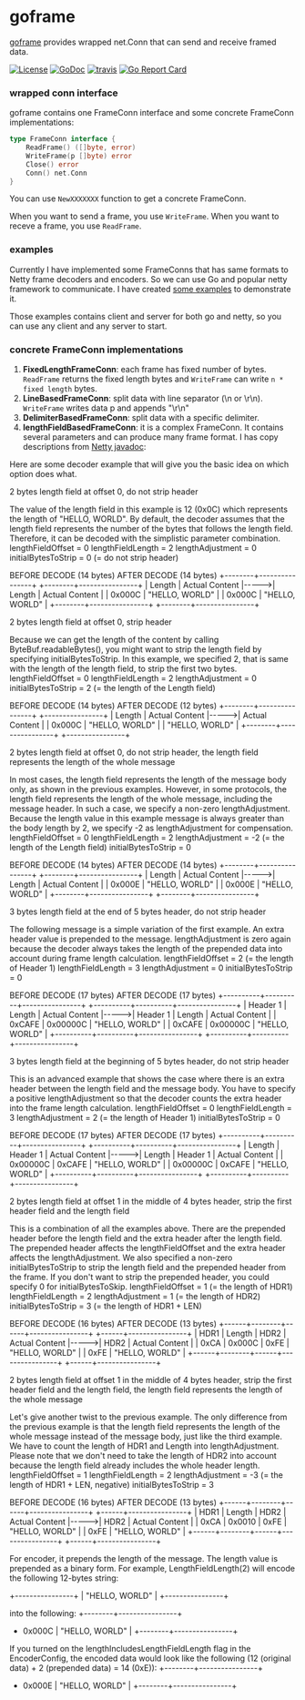 # goframe
[goframe](https://github.com/smallnest/goframe) provides wrapped net.Conn that can send and receive framed data.

[![License](https://img.shields.io/:license-apache-blue.svg)](https://opensource.org/licenses/Apache-2.0) [![GoDoc](https://godoc.org/github.com/smallnest/goframe?status.png)](http://godoc.org/github.com/smallnest/goframe)  [![travis](https://travis-ci.org/smallnest/goframe.svg?branch=master)](https://travis-ci.org/smallnest/goframe) [![Go Report Card](https://goreportcard.com/badge/github.com/smallnest/goframe)](https://goreportcard.com/report/github.com/smallnest/goframe)


### wrapped conn interface
goframe contains one FrameConn interface and some concrete FrameConn implementations:

```go
type FrameConn interface {
	ReadFrame() ([]byte, error)
	WriteFrame(p []byte) error
	Close() error
	Conn() net.Conn
}
```

You can use `NewXXXXXXX` function to get a concrete FrameConn.

When you want to send a frame, you use `WriteFrame`.
When you want to receve a frame, you use `ReadFrame`.


### examples

Currently I have implemented some FrameConns that has same formats to Netty frame decoders and encoders.
So we can use Go and popular netty framework to communicate. I have created [some examples](https://github.com/smallnest/goframe/_examples) to demonstrate it.

Those examples contains client and server for both go and netty, so you can use any client and any server to start.


### concrete FrameConn implementations

1. **FixedLengthFrameConn**: each frame has fixed number of bytes. `ReadFrame` returns the fixed length bytes and `WriteFrame` can write `n * fixed length` bytes.
2. **LineBasedFrameConn**: split data with line separator (\n or \r\n). `WriteFrame` writes data p and appends "\r\n"
3. **DelimiterBasedFrameConn**: split data with a specific delimiter.
4. **lengthFieldBasedFrameConn**: it is a complex FrameConn. It contains several parameters and can produce many frame format. I has copy descriptions from [Netty javadoc](https://netty.io/4.1/api/io/netty/handler/codec/LengthFieldBasedFrameDecoder.html):

Here are some decoder example that will give you the basic idea on which option does what.

2 bytes length field at offset 0, do not strip header

The value of the length field in this example is 12 (0x0C) which represents the length of "HELLO, WORLD". By default, the decoder assumes that the length field represents the number of the bytes that follows the length field. Therefore, it can be decoded with the simplistic parameter combination.
 lengthFieldOffset   = 0
 lengthFieldLength   = 2
 lengthAdjustment    = 0
 initialBytesToStrip = 0 (= do not strip header)

 BEFORE DECODE (14 bytes)         AFTER DECODE (14 bytes)
 +--------+----------------+      +--------+----------------+
 | Length | Actual Content |----->| Length | Actual Content |
 | 0x000C | "HELLO, WORLD" |      | 0x000C | "HELLO, WORLD" |
 +--------+----------------+      +--------+----------------+
 
2 bytes length field at offset 0, strip header

Because we can get the length of the content by calling ByteBuf.readableBytes(), you might want to strip the length field by specifying initialBytesToStrip. In this example, we specified 2, that is same with the length of the length field, to strip the first two bytes.
 lengthFieldOffset   = 0
 lengthFieldLength   = 2
 lengthAdjustment    = 0
 initialBytesToStrip = 2 (= the length of the Length field)

 BEFORE DECODE (14 bytes)         AFTER DECODE (12 bytes)
 +--------+----------------+      +----------------+
 | Length | Actual Content |----->| Actual Content |
 | 0x000C | "HELLO, WORLD" |      | "HELLO, WORLD" |
 +--------+----------------+      +----------------+
 
2 bytes length field at offset 0, do not strip header, the length field represents the length of the whole message

In most cases, the length field represents the length of the message body only, as shown in the previous examples. However, in some protocols, the length field represents the length of the whole message, including the message header. In such a case, we specify a non-zero lengthAdjustment. Because the length value in this example message is always greater than the body length by 2, we specify -2 as lengthAdjustment for compensation.
 lengthFieldOffset   =  0
 lengthFieldLength   =  2
 lengthAdjustment    = -2 (= the length of the Length field)
 initialBytesToStrip =  0

 BEFORE DECODE (14 bytes)         AFTER DECODE (14 bytes)
 +--------+----------------+      +--------+----------------+
 | Length | Actual Content |----->| Length | Actual Content |
 | 0x000E | "HELLO, WORLD" |      | 0x000E | "HELLO, WORLD" |
 +--------+----------------+      +--------+----------------+
 
3 bytes length field at the end of 5 bytes header, do not strip header

The following message is a simple variation of the first example. An extra header value is prepended to the message. lengthAdjustment is zero again because the decoder always takes the length of the prepended data into account during frame length calculation.
 lengthFieldOffset   = 2 (= the length of Header 1)
 lengthFieldLength   = 3
 lengthAdjustment    = 0
 initialBytesToStrip = 0

 BEFORE DECODE (17 bytes)                      AFTER DECODE (17 bytes)
 +----------+----------+----------------+      +----------+----------+----------------+
 | Header 1 |  Length  | Actual Content |----->| Header 1 |  Length  | Actual Content |
 |  0xCAFE  | 0x00000C | "HELLO, WORLD" |      |  0xCAFE  | 0x00000C | "HELLO, WORLD" |
 +----------+----------+----------------+      +----------+----------+----------------+
 
3 bytes length field at the beginning of 5 bytes header, do not strip header

This is an advanced example that shows the case where there is an extra header between the length field and the message body. You have to specify a positive lengthAdjustment so that the decoder counts the extra header into the frame length calculation.
 lengthFieldOffset   = 0
 lengthFieldLength   = 3
 lengthAdjustment    = 2 (= the length of Header 1)
 initialBytesToStrip = 0

 BEFORE DECODE (17 bytes)                      AFTER DECODE (17 bytes)
 +----------+----------+----------------+      +----------+----------+----------------+
 |  Length  | Header 1 | Actual Content |----->|  Length  | Header 1 | Actual Content |
 | 0x00000C |  0xCAFE  | "HELLO, WORLD" |      | 0x00000C |  0xCAFE  | "HELLO, WORLD" |
 +----------+----------+----------------+      +----------+----------+----------------+
 
2 bytes length field at offset 1 in the middle of 4 bytes header, strip the first header field and the length field

This is a combination of all the examples above. There are the prepended header before the length field and the extra header after the length field. The prepended header affects the lengthFieldOffset and the extra header affects the lengthAdjustment. We also specified a non-zero initialBytesToStrip to strip the length field and the prepended header from the frame. If you don't want to strip the prepended header, you could specify 0 for initialBytesToSkip.
 lengthFieldOffset   = 1 (= the length of HDR1)
 lengthFieldLength   = 2
 lengthAdjustment    = 1 (= the length of HDR2)
 initialBytesToStrip = 3 (= the length of HDR1 + LEN)

 BEFORE DECODE (16 bytes)                       AFTER DECODE (13 bytes)
 +------+--------+------+----------------+      +------+----------------+
 | HDR1 | Length | HDR2 | Actual Content |----->| HDR2 | Actual Content |
 | 0xCA | 0x000C | 0xFE | "HELLO, WORLD" |      | 0xFE | "HELLO, WORLD" |
 +------+--------+------+----------------+      +------+----------------+
 
2 bytes length field at offset 1 in the middle of 4 bytes header, strip the first header field and the length field, the length field represents the length of the whole message

Let's give another twist to the previous example. The only difference from the previous example is that the length field represents the length of the whole message instead of the message body, just like the third example. We have to count the length of HDR1 and Length into lengthAdjustment. Please note that we don't need to take the length of HDR2 into account because the length field already includes the whole header length.
 lengthFieldOffset   =  1
 lengthFieldLength   =  2
 lengthAdjustment    = -3 (= the length of HDR1 + LEN, negative)
 initialBytesToStrip =  3

 BEFORE DECODE (16 bytes)                       AFTER DECODE (13 bytes)
 +------+--------+------+----------------+      +------+----------------+
 | HDR1 | Length | HDR2 | Actual Content |----->| HDR2 | Actual Content |
 | 0xCA | 0x0010 | 0xFE | "HELLO, WORLD" |      | 0xFE | "HELLO, WORLD" |
 +------+--------+------+----------------+      +------+----------------+
 

For encoder, it prepends the length of the message. The length value is prepended as a binary form.
For example, LengthFieldLength(2) will encode the following 12-bytes string:

 +----------------+
 | "HELLO, WORLD" |
 +----------------+
 
into the following:
 +--------+----------------+
 + 0x000C | "HELLO, WORLD" |
 +--------+----------------+
 
If you turned on the lengthIncludesLengthFieldLength flag in the EncoderConfig, the encoded data would look like the following (12 (original data) + 2 (prepended data) = 14 (0xE)):
 +--------+----------------+
 + 0x000E | "HELLO, WORLD" |
 +--------+----------------+



